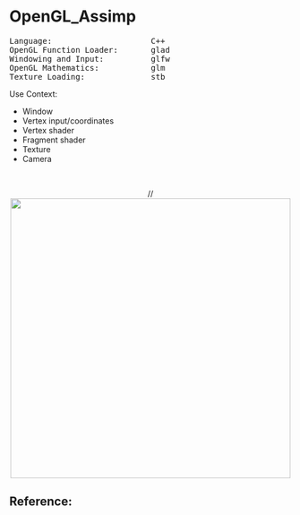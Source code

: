 # OpenGL_Assimp

<pre>
Language:                     C++
OpenGL Function Loader:       glad
Windowing and Input:          glfw
OpenGL Mathematics:           glm
Texture Loading:              stb
</pre>

Use Context:
+ Window
+ Vertex input/coordinates
+ Vertex shader
+ Fragment shader
+ Texture
+ Camera

<br>
<p align="center">  
// <img src="https://user-images.githubusercontent.com/74507096/200998456-014d84a1-8439-4792-b2f0-fc88d7f2a352.gif" width=500> 

<br>

Reference:
--
